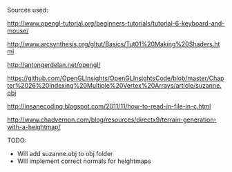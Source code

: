 Sources used:

http://www.opengl-tutorial.org/beginners-tutorials/tutorial-6-keyboard-and-mouse/

http://www.arcsynthesis.org/gltut/Basics/Tut01%20Making%20Shaders.html

http://antongerdelan.net/opengl/

https://github.com/OpenGLInsights/OpenGLInsightsCode/blob/master/Chapter%2026%20Indexing%20Multiple%20Vertex%20Arrays/article/suzanne.obj

http://insanecoding.blogspot.com/2011/11/how-to-read-in-file-in-c.html

http://www.chadvernon.com/blog/resources/directx9/terrain-generation-with-a-heightmap/

TODO:

- Will add suzanne.obj to obj folder
- Will implement correct normals for heightmaps
